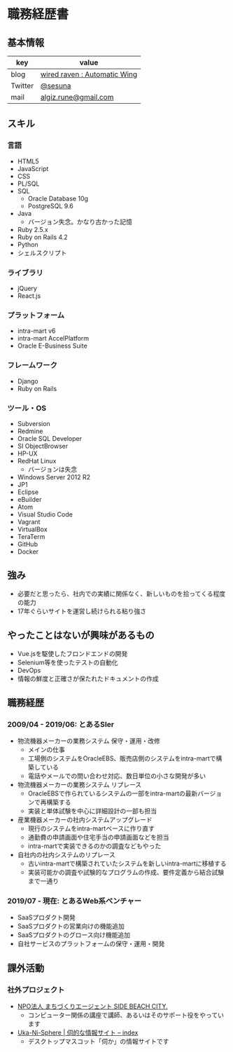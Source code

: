 # 職務経歴書

## 基本情報

| key     | value                                                        |
|---------|--------------------------------------------------------------|
| blog    | [wired raven : Automatic Wing](https://blog.electricsea.io/) |
| Twitter | [@sesuna](https://twitter.com/sesuna/)                       |
| mail    | [algiz.rune@gmail.com](algiz.rune@gmail.com)                 |

## スキル

### 言語

- HTML5
- JavaScript
- CSS
- PL/SQL
- SQL
  - Oracle Database 10g
  - PostgreSQL 9.6
- Java
  - バージョン失念。かなり古かった記憶
- Ruby 2.5.x
- Ruby on Rails 4.2
- Python
- シェルスクリプト

### ライブラリ

- jQuery
- React.js

### プラットフォーム

- intra-mart v6
- intra-mart AccelPlatform
- Oracle E-Business Suite

### フレームワーク

- Django
- Ruby on Rails

### ツール・OS

- Subversion
- Redmine
- Oracle SQL Developer
- SI ObjectBrowser
- HP-UX
- RedHat Linux
  - バージョンは失念
- Windows Server 2012 R2
- JP1
- Eclipse
- eBuilder
- Atom
- Visual Studio Code
- Vagrant
- VirtualBox
- TeraTerm
- GitHub
- Docker

## 強み

- 必要だと思ったら、社内での実績に関係なく、新しいものを拾ってくる程度の能力
- 17年ぐらいサイトを運営し続けられる粘り強さ

## やったことはないが興味があるもの

- Vue.jsを駆使したフロンドエンドの開発
- Selenium等を使ったテストの自動化
- DevOps
- 情報の鮮度と正確さが保たれたドキュメントの作成

## 職務経歴

### 2009/04 - 2019/06: とあるSIer

- 物流機器メーカーの業務システム 保守・運用・改修
  - メインの仕事
  - 工場側のシステムをOracleEBS、販売店側のシステムをintra-martで構築している
  - 電話やメールでの問い合わせ対応、数日単位の小さな開発が多い
- 物流機器メーカーの業務システム リプレース
  - OracleEBSで作られているシステムの一部をintra-martの最新バージョンで再構築する
  - 実装と単体試験を中心に詳細設計の一部も担当
- 産業機器メーカーの社内システムアップグレード
  - 現行のシステムをintra-martベースに作り直す
  - 通勤費の申請画面や住宅手当の申請画面などを担当
  - intra-martで実装できるのかの調査などもやった
- 自社内の社内システムのリプレース
  - 古いintra-martで構築されていたシステムを新しいintra-martに移植する
  - 実装可能かの調査や試験的なプログラムの作成、要件定義から結合試験まで一通り

### 2019/07 - 現在: とあるWeb系ベンチャー

- SaaSプロダクト開発
- SaaSプロダクトの営業向けの機能追加
- SaaSプロダクトのグロース向け機能追加
- 自社サービスのプラットフォームの保守・運用・開発 

## 課外活動

### 社外プロジェクト

- [NPO法人 まちづくりエージェント SIDE BEACH CITY\.](https://sbc.yokohama/)
  - コンピューター関係の講座で講師、あるいはそのサポート役をやっています
- [Uka\-Ni\-Sphere \| 伺的な情報サイト – index](https://ghost-info.net/)
  - デスクトップマスコット「伺か」の情報サイトです
